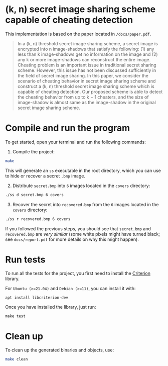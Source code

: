 # (k, n) secret image sharing scheme capable of cheating detection

This implementation is based on the paper located in `/docs/paper.pdf`.

> In a (k, n) threshold secret image sharing scheme, a secret image is encrypted into n image-shadows that satisfy the
following: (1) any less than k image-shadows get no information on the image and (2) any k or more image-shadows
can reconstruct the entire image. Cheating problem is an important issue in traditional secret sharing scheme.
However, this issue has not been discussed sufficiently in the field of secret image sharing. In this paper, we consider
the scenario of cheating behavior in secret image sharing scheme and construct a (k, n) threshold secret image
sharing scheme which is capable of cheating detection. Our proposed scheme is able to detect the cheating behavior
from up to k − 1 cheaters, and the size of image-shadow is almost same as the image-shadow in the original secret
image sharing scheme.

# Compile and run the program

To get started, open your terminal and run the following commands:

1. Compile the project:

```bash
make
```

This will generate an `ss` executable in the root directory, which you can use to hide or recover a secret `.bmp` image.

2. Distribute `secret.bmp` into `6` images located in the `covers` directory:

```bash
./ss d secret.bmp 6 covers
```

3. Recover the secret into `recovered.bmp` from the `6` images located in the `covers` directory:

```bash
./ss r recovered.bmp 6 covers
```

If you followed the previous steps, you should see that `secret.bmp` and `recovered.bmp` are _very similar_ (some white pixels might have turned black; see `docs/report.pdf` for more details on why this might happen).

# Run tests

To run all the tests for the project, you first need to install the [Criterion](https://github.com/Snaipe/Criterion) library.

For `Ubuntu (>=21.04)` and `Debian (>=11)`, you can install it with:

```
apt install libcriterion-dev
```

Once you have installed the library, just run:

```
make test
```

# Clean up

To clean up the generated binaries and objects, use:

```bash
make clean
```
